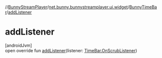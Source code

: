 //[BunnyStreamPlayer](../../../index.md)/[net.bunny.bunnystreamplayer.ui.widget](../index.md)/[BunnyTimeBar](index.md)/[addListener](add-listener.md)

# addListener

[androidJvm]\
open override fun [addListener](add-listener.md)(listener: [TimeBar.OnScrubListener](https://developer.android.com/reference/kotlin/androidx/media3/ui/TimeBar.OnScrubListener.html))